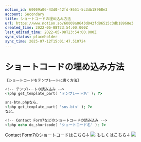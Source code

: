 ```yaml
---
notion_id: 60009a06-43d0-42fd-8651-5c3db18968e3
account: Secondary
title: ショートコードの埋め込み方法
url: https://www.notion.so/60009a0643d042fd86515c3db18968e3
created_time: 2022-05-08T23:54:00.000Z
last_edited_time: 2022-05-08T23:54:00.000Z
sync_status: placeholder
sync_time: 2025-07-12T15:01:47.510724
---
```

# ショートコードの埋め込み方法

```php
【ショートコードをテンプレートに書く方法】

<!-- テンプレートの読み込み -->
<?php get_template_part( 'テンプレート名' ); ?>

sns-btn.phpなら、
<?php get_template_part( 'sns-btn' ); ?>
など。

<!-- Contact Form7などのショートコードの読み込み -->
<?php echo do_shortcode( 'ショートコード名' ); ?>
```
Contact Form7のショートコードはこちら↓
![](https://prod-files-secure.s3.us-west-2.amazonaws.com/d58fe38c-a9d4-4466-aed9-85604b7b2c6d/32feb25b-aa03-45aa-8a0f-cee965cbcbfd/short-code01.jpg?X-Amz-Algorithm=AWS4-HMAC-SHA256&X-Amz-Content-Sha256=UNSIGNED-PAYLOAD&X-Amz-Credential=ASIAZI2LB466YYPOHNCI%2F20250719%2Fus-west-2%2Fs3%2Faws4_request&X-Amz-Date=20250719T063239Z&X-Amz-Expires=3600&X-Amz-Security-Token=IQoJb3JpZ2luX2VjEIX%2F%2F%2F%2F%2F%2F%2F%2F%2F%2FwEaCXVzLXdlc3QtMiJGMEQCIEQLIHAMQEOhkQ2AE2sZx54KO1Ntvq%2FEIAAmCsC0rq2mAiB%2B9zcz4zmAlu91ucuaTO%2BdgoR9rQRKCuMmj%2F4fo9eshyqIBAie%2F%2F%2F%2F%2F%2F%2F%2F%2F%2F8BEAAaDDYzNzQyMzE4MzgwNSIMyGyhXsfwuGkIGWAiKtwDIoG8ZQXrwSVI2fGx6iTXEwe56FtwdCclByF8AW3x3g7cUNBuJHngGCiT3cYaXSCWY7SUlxgOvS6o6H4R9uv2LlsCtWnjPF87tWQsS%2FTXgIk1dsEhOGPAgXP3ICATnV7%2F6DHz1e1RpKdYw5BmyPfUR1rhfkDxDgD4mGSj1jK68wZaHxKKRyARgoHufXs%2BDNsq6YhMiLJCP60xcGn3fUlBwgFZQzIf0kRID87DqYKo6yFpG0VCq3afpIgH0e%2F2WC22Q%2BZeIx0klbf3W9JJAAPKVH7kdX2EAXPk954fivd9yIFHozugfpw4ixnX3E7Lc8eLg%2BeISTDUyxk3CdZDhfOpBZueh4yeCu3l67tBI0o8kI%2Fu%2BLR8D98fJE1olDsRvE7Ou6oLsiScfdXl98T1iSXEYi%2FTUdzpaddl8VAzWnwIuAcDOWfUTKaMn91PNw21bUjt7WtVx7iN1ZyQmKVjxyGR33Fn3l1GGclzTBOvpWb6ESM%2F7NUg3vHjtPekA7fUGE1TxzX6tZ%2FpQx9avmtoPvlMGbJ8mFumHbs7KcrJ11XwBFI%2FKTEwturVSHNgpopfb%2BeBkogniV3ey%2FTOSfRMAgphv4%2FjQ%2FMNLFmEkQM0s3yk0G1vYKO3xH60ZTuYEZowxMXswwY6pgGmD6MdHERwl5A1r1ZI%2FBLrI7suKjer6%2BC4SXPtkvBoOLlDX3zVY3MFMSoqNDuCCtwjIFI8LfCETDkk6yWZOvWmI9QI83ET44dzAKJ972MvWfkgUS8MJSD4Flk8LkKZyhTLB6TcdbIVyXBerPp%2BcBJsQ%2BeusByfG5LHdA47P6YDO08%2FPHSZu3ebrkzCj%2FIu%2FZL5BfK5U7BjGKzCABXNamlPhdvcfLjF&X-Amz-Signature=5260c2976fa435f4edf721181ca79c1aea8bf93ab5725df37328dfb747211141&X-Amz-SignedHeaders=host&x-amz-checksum-mode=ENABLED&x-id=GetObject)
もしくはこちら↓
![](https://prod-files-secure.s3.us-west-2.amazonaws.com/d58fe38c-a9d4-4466-aed9-85604b7b2c6d/b8381c3b-6a5e-4df5-82c9-d398f2c634ec/short-code02.jpg?X-Amz-Algorithm=AWS4-HMAC-SHA256&X-Amz-Content-Sha256=UNSIGNED-PAYLOAD&X-Amz-Credential=ASIAZI2LB466YYPOHNCI%2F20250719%2Fus-west-2%2Fs3%2Faws4_request&X-Amz-Date=20250719T063239Z&X-Amz-Expires=3600&X-Amz-Security-Token=IQoJb3JpZ2luX2VjEIX%2F%2F%2F%2F%2F%2F%2F%2F%2F%2FwEaCXVzLXdlc3QtMiJGMEQCIEQLIHAMQEOhkQ2AE2sZx54KO1Ntvq%2FEIAAmCsC0rq2mAiB%2B9zcz4zmAlu91ucuaTO%2BdgoR9rQRKCuMmj%2F4fo9eshyqIBAie%2F%2F%2F%2F%2F%2F%2F%2F%2F%2F8BEAAaDDYzNzQyMzE4MzgwNSIMyGyhXsfwuGkIGWAiKtwDIoG8ZQXrwSVI2fGx6iTXEwe56FtwdCclByF8AW3x3g7cUNBuJHngGCiT3cYaXSCWY7SUlxgOvS6o6H4R9uv2LlsCtWnjPF87tWQsS%2FTXgIk1dsEhOGPAgXP3ICATnV7%2F6DHz1e1RpKdYw5BmyPfUR1rhfkDxDgD4mGSj1jK68wZaHxKKRyARgoHufXs%2BDNsq6YhMiLJCP60xcGn3fUlBwgFZQzIf0kRID87DqYKo6yFpG0VCq3afpIgH0e%2F2WC22Q%2BZeIx0klbf3W9JJAAPKVH7kdX2EAXPk954fivd9yIFHozugfpw4ixnX3E7Lc8eLg%2BeISTDUyxk3CdZDhfOpBZueh4yeCu3l67tBI0o8kI%2Fu%2BLR8D98fJE1olDsRvE7Ou6oLsiScfdXl98T1iSXEYi%2FTUdzpaddl8VAzWnwIuAcDOWfUTKaMn91PNw21bUjt7WtVx7iN1ZyQmKVjxyGR33Fn3l1GGclzTBOvpWb6ESM%2F7NUg3vHjtPekA7fUGE1TxzX6tZ%2FpQx9avmtoPvlMGbJ8mFumHbs7KcrJ11XwBFI%2FKTEwturVSHNgpopfb%2BeBkogniV3ey%2FTOSfRMAgphv4%2FjQ%2FMNLFmEkQM0s3yk0G1vYKO3xH60ZTuYEZowxMXswwY6pgGmD6MdHERwl5A1r1ZI%2FBLrI7suKjer6%2BC4SXPtkvBoOLlDX3zVY3MFMSoqNDuCCtwjIFI8LfCETDkk6yWZOvWmI9QI83ET44dzAKJ972MvWfkgUS8MJSD4Flk8LkKZyhTLB6TcdbIVyXBerPp%2BcBJsQ%2BeusByfG5LHdA47P6YDO08%2FPHSZu3ebrkzCj%2FIu%2FZL5BfK5U7BjGKzCABXNamlPhdvcfLjF&X-Amz-Signature=5386a4bc4db76f90ad5130e25072f482150d6aac5bfe2176705f52ef7f2c5226&X-Amz-SignedHeaders=host&x-amz-checksum-mode=ENABLED&x-id=GetObject)